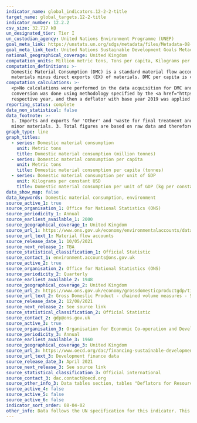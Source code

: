 ```yaml
---
indicator_name: global_indicators.12-2-2-title
target_name: global_targets.12-2-title
indicator_number: 12.2.2
csv_size: 32.717 kB
un_designated_tier: Tier I
un_custodian_agency: United Nations Environment Programme (UNEP)
goal_meta_link: https://unstats.un.org/sdgs/metadata/files/Metadata-08-04-02.pdf
goal_meta_link_text: United Nations Sustainable Development Goals Metadata (PDF 783 KB)
national_geographical_coverage: United Kingdom
computation_units: Million metric tons, Tons per capita, Kilograms per constant USD
computation_definitions: >-
  Domestic Material Consumption (DMC) is a standard material flow accounting (MFA) indicator and reports the apparent consumption of materials in a national economy. Domestic Material Consumption (DMC) is calculated as direct imports (IM) of material plus domestic extraction (DE) of
  materials minus direct exports (EX) of materials. DMC per capita is calculated as DMC/UK population. DMC per GDP is calculated as DMC/GDP.
computation_calculations: >-
  <p>No calculations were performed in the data acquisition for DMC and DMC per capita as appropriate data was readily available in the final format specified by this indicator.</p><p>Domestic Material per GDP is calculated as DMC/GDP using a Constant USD conversion.</p><p>The constant USD
  conversion was done using methodology specified by the <a href="https://www.oecd.org/dac/financing-sustainable-development/development-finance-standards/informationnoteonthedacdeflators.htm">OECD</a>.</p> <p>The GBP values for GDP were converted with the USD exchange rate for the
  respective year, and then a deflator with base year 2019 was applied to transform the current USD values to constant 2019 USD values.</p>
reporting_status: complete
data_non_statistical: false
data_footnote: >-
  1. Imports and exports for 'Other' and 'waste for final treatment and disposal' are included in the Domestic Material Consumption estimates. 2. Total material input and consumption for 2016 onwards may be slight underestimates due to small missing data sources on extraction for some
  minor materials. 3. Total figures are based on raw data and therefore may not sum due to rounding.
graph_type: line
graph_titles:
  - series: Domestic material consumption
    unit: Metric tons
    title: Domestic material consumption (million tonnes)
  - series: Domestic material consumption per capita
    unit: Metric tons
    title: Domestic material consumption per capita (tonnes)
  - series: Domestic material consumption per unit of GDP
    unit: Kilograms per constant USD
    title: Domestic material consumption per unit of GDP (kg per constant USD)
data_show_map: false
data_keywords: Domestic material consumption, environment
source_active_1: true
source_organisation_1: Office for National Statistics (ONS)
source_periodicity_1: Annual
source_earliest_available_1: 2000
source_geographical_coverage_1: United Kingdom
source_url_1: https://www.ons.gov.uk/economy/environmentalaccounts/datasets/ukenvironmentalaccountsmaterialflowsaccountunitedkingdom
source_url_text_1: Material flow accounts
source_release_date_1: 10/05/2021
source_next_release_1: TBA
source_statistical_classification_1: Official Statistic 
source_contact_1: environment.accounts@ons.gov.uk
source_active_2: true
source_organisation_2: Office for National Statistics (ONS)
source_periodicity_2: Quarterly
source_earliest_available_2: 1948
source_geographical_coverage_2: United Kingdom
source_url_2: https://www.ons.gov.uk/economy/grossdomesticproductgdp/timeseries/abmi/pn2
source_url_text_2: Gross Domestic Product - chained volume measures - Seasonally adjusted £m
source_release_date_2: 12/08/2021
source_next_release_2: See source link
source_statistical_classification_2: Official Statistic 
source_contact_2: gdp@ons.gov.uk
source_active_3: true
source_organisation_3: Organisation for Economic Co-operation and Development (OECD)
source_periodicity_3: Annual
source_earliest_available_3: 1960
source_geographical_coverage_3: United Kingdom
source_url_3: https://www.oecd.org/dac/financing-sustainable-development/development-finance-data/
source_url_text_3: Development finance data
source_release_date_3: April 2021
source_next_release_3: See source link
source_statistical_classification_3: Official international
source_contact_3: dac.contact@oecd.org
source_other_info_3: Data tables section, tables "Deflators for Resource Flows from DAC Countries (2019=100).xls" and "Annual Exchange Rates for DAC Donor Countries from 1960 to 2020.xls"
source_active_4: false
source_active_5: false
source_active_6: false
indicator_sort_order: 08-04-02
other_info: Data follows the UN specification for this indicator. This indicator has been identified in collaboration with topic experts.
---
```

